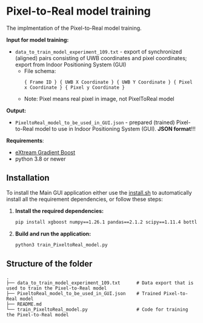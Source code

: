 # Pixel-to-Real model training

The implmentation of the Pixel-to-Real model training.

**Input for model training:**
- `data_to_train_model_experiment_109.txt` - export of synchronized (aligned) pairs consisting of UWB coordinates and pixel coordinates; export from Indoor Positioning System (GUI)
    - File schema:
        ```
        { Frame ID } { UWB X Coordinate } { UWB Y Coordinate } { Pixel x Coordinate } { Pixel y Coordinate } 
        ```
    - Note: Pixel means real pixel in image, not PixelToReal model

**Output:**

- `PixeltoReal_model_to_be_used_in_GUI.json` - prepared (trained) Pixel-to-Real model to use in Indoor Positioning System (GUI). **JSON format**!!!

**Requirements**:
   - [eXtream Gradient Boost](https://github.com/dmlc/xgboost)
   - python 3.8 or newer

## Installation 

   To install the Main GUI application either use the [install.sh](/Implementation/install.sh) to automatically install all the requirement dependencies, or follow these steps:

   1. **Install the required dependencies:**
      ```sh 
      pip install xgboost numpy==1.26.1 pandas==2.1.2 scipy==1.11.4 bottleneck==1.3.4
      ```

   4. **Build and run the application:**

      ```sh
      python3 train_PixeltoReal_model.py
      ```

## Structure of the folder
```
.
├── data_to_train_model_experiment_109.txt      # Data export that is used to train the Pixel-to-Real model
├── PixeltoReal_model_to_be_used_in_GUI.json    # Trained Pixel-to-Real model
├── README.md
└── train_PixeltoReal_model.py                  # Code for training the Pixel-to-Real model
```
